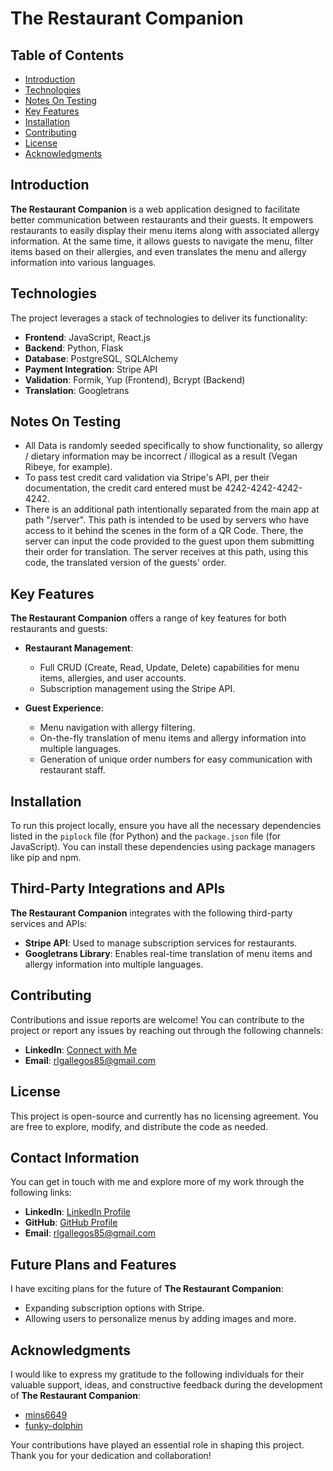 # The Restaurant Companion

## Table of Contents
- [Introduction](#introduction)
- [Technologies](#technologies)
- [Notes On Testing](#notes-on-testing)
- [Key Features](#key-features)
- [Installation](#installation)
- [Contributing](#contributing)
- [License](#license)
- [Acknowledgments](#acknowledgments)

## Introduction

**The Restaurant Companion** is a web application designed to facilitate better communication between restaurants and their guests. It empowers restaurants to easily display their menu items along with associated allergy information. At the same time, it allows guests to navigate the menu, filter items based on their allergies, and even translates the menu and allergy information into various languages.

## Technologies

The project leverages a stack of technologies to deliver its functionality:

- **Frontend**: JavaScript, React.js
- **Backend**: Python, Flask
- **Database**: PostgreSQL, SQLAlchemy
- **Payment Integration**: Stripe API
- **Validation**: Formik, Yup (Frontend), Bcrypt (Backend)
- **Translation**: Googletrans

## Notes On Testing
  - All Data is randomly seeded specifically to show functionality, so allergy / dietary information may be incorrect / illogical 
  as a result (Vegan Ribeye, for example).
  - To pass test credit card validation via Stripe's API, per their documentation, the credit card entered must be 4242-4242-4242-4242.
  - There is an additional path intentionally separated from the main app at path "/server". This path is intended to be used by servers 
  who have access to it behind the scenes in the form of a QR Code. There, the server can input the code provided to the guest upon them submitting 
  their order for translation. The server receives at this path, using this code, the translated version of the guests' order.

## Key Features

**The Restaurant Companion** offers a range of key features for both restaurants and guests:

- **Restaurant Management**:
  - Full CRUD (Create, Read, Update, Delete) capabilities for menu items, allergies, and user accounts.
  - Subscription management using the Stripe API.

- **Guest Experience**:
  - Menu navigation with allergy filtering.
  - On-the-fly translation of menu items and allergy information into multiple languages.
  - Generation of unique order numbers for easy communication with restaurant staff.

## Installation

To run this project locally, ensure you have all the necessary dependencies listed in the `piplock` file (for Python) and the `package.json` file (for JavaScript). You can install these dependencies using package managers like pip and npm.

## Third-Party Integrations and APIs

**The Restaurant Companion** integrates with the following third-party services and APIs:

- **Stripe API**: Used to manage subscription services for restaurants.
- **Googletrans Library**: Enables real-time translation of menu items and allergy information into multiple languages.

## Contributing

Contributions and issue reports are welcome! You can contribute to the project or report any issues by reaching out through the following channels:

- **LinkedIn**: [Connect with Me](https://www.linkedin.com/feed/)
- **Email**: rlgallegos85@gmail.com

## License

This project is open-source and currently has no licensing agreement. You are free to explore, modify, and distribute the code as needed.

## Contact Information

You can get in touch with me and explore more of my work through the following links:

- **LinkedIn**: [LinkedIn Profile](https://www.linkedin.com/feed/)
- **GitHub**: [GitHub Profile](https://github.com/rlgallegos)
- **Email**: rlgallegos85@gmail.com

## Future Plans and Features

I have exciting plans for the future of **The Restaurant Companion**:
- Expanding subscription options with Stripe.
- Allowing users to personalize menus by adding images and more.

## Acknowledgments

I would like to express my gratitude to the following individuals for their valuable support, ideas, and constructive feedback during the development of **The Restaurant Companion**:

- [mins6649](https://github.com/mins6649)
- [funky-dolphin](https://github.com/funky-dolphin)

Your contributions have played an essential role in shaping this project. Thank you for your dedication and collaboration!